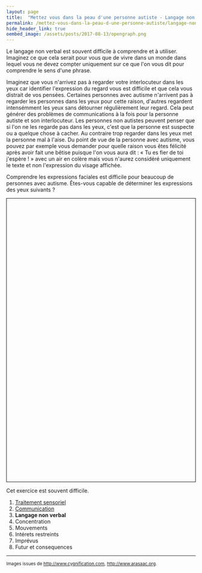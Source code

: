 ```yaml
---
layout: page
title:  "Mettez vous dans la peau d'une personne autiste - Langage non verbal"
permalink: /mettez-vous-dans-la-peau-d-une-personne-autiste/langage-non-verbal
hide_header_link: true
oembed_image: /assets/posts/2017-08-13/opengraph.png
---
```


Le langage non verbal est souvent difficile à comprendre et à utiliser.
Imaginez ce que cela serait pour vous que de vivre dans un monde dans lequel vous ne devez compter uniquement sur ce que l'on vous dit pour comprendre le sens d'une phrase.

Imaginez que vous n'arrivez pas à regarder votre interlocuteur dans les yeux car identifier l'expression du regard vous est difficile et que cela vous distrait de vos pensées.
Certaines personnes avec autisme n'arrivent pas à regarder les personnes dans les yeux pour cette raison, d'autres regardent intensémment les yeux sans détourner régulièrement leur regard. 
Cela peut générer des problèmes de communications à la fois pour la personne autiste et son interlocuteur.
Les personnes non autistes peuvent penser que si l'on ne les regarde pas dans les yeux, c'est que la personne est suspecte ou a quelque chose à cacher.
Au contraire trop regarder dans les yeux met la personne mal à l'aise.
Du point de vue de la personne avec autisme,
 vous pouvez par exemple vous demander pour quelle raison vous êtes félicité après avoir fait une bêtise puisque l'on vous aura dit&nbsp;: «&nbsp;Tu es fier de toi j'espère !&nbsp;» avec un air en colère mais vous n'aurez considéré
uniquement le texte et non l'expression du visage affichée.

Comprendre les expressions faciales est difficile pour beaucoup de personnes avec autisme.
Êtes-vous capable de déterminer les expressions des yeux suivants&nbsp;?
<!-- test des visages -->
<canvas id="game_eyes" width="700" height="1050" style="border: 1px solid black; margin: 0 auto 0 auto; display: block;"></canvas>

Cet exercice est souvent difficile.



<div class="highlight">
<ol>
 <li><a href="/mettez-vous-dans-la-peau-d-une-personne-autiste/traitement-sensoriel">Traitement sensoriel</a></li>
 <li><a href="/mettez-vous-dans-la-peau-d-une-personne-autiste/communication">Communication</a></li>
 <li><strong>Langage non verbal</strong></li>
 <li>Concentration</li>
 <li>Mouvements</li>
 <li>Intérets restreints</li>
 <li>Imprévus</li>
 <li>Futur et consequences</li>
</ol>
</div>




---
<small>Images issues de <a href="http://www.cygnification.com/" rel="nofollow">http://www.cygnification.com</a>, <a href="http://www.arasaac.org/" rel="nofollow">http://www.arasaac.org</a>.</small>

<script type="text/javascript">
  function eyes() {
    var canvas = document.getElementById('game_eyes');
    var ctx = canvas.getContext('2d');
    var refresh = 2000;
    var step = 150+25;
    var mouse = {'x': undefined, 'y': undefined};
    var cursor = 'default';
    var questions = [
      {'img': function(){var i = new Image(); i.src='/assets/pages/mettez-vous-dans-la-peau-d-une-personne-autiste/eyes/q1.jpg'; return i;}(), 'a': 0, 'p': ['Espiègle', 'Réconfortant', 'Irrité', 'Lassé'], 'o': 'none', c: 'none' },
      {'img': function(){var i = new Image(); i.src='/assets/pages/mettez-vous-dans-la-peau-d-une-personne-autiste/eyes/q2.jpg'; return i;}(), 'a': 3, 'p': ['Terrifié', 'Arrogant', 'Agacé', 'Boulversé'], 'o': 'none', c: 'none' },
      {'img': function(){var i = new Image(); i.src='/assets/pages/mettez-vous-dans-la-peau-d-une-personne-autiste/eyes/q3.jpg'; return i;}(), 'a': 2, 'p': ['Jovial', 'Troublé', 'Désireux', 'Confiant'], 'o': 'none', c: 'none' },
      {'img': function(){var i = new Image(); i.src='/assets/pages/mettez-vous-dans-la-peau-d-une-personne-autiste/eyes/q4.jpg'; return i;}(), 'a': 1, 'p': ['Jovial', 'Insistant', 'Amusé', 'Détendu'], 'o': 'none', c: 'none' },
      {'img': function(){var i = new Image(); i.src='/assets/pages/mettez-vous-dans-la-peau-d-une-personne-autiste/eyes/q5.jpg'; return i;}(), 'a': 2, 'p': ['Irrité', 'Sarcastique', 'Préoccupé', 'Accueillant'], 'o': 'none', c: 'none' },
      {'img': function(){var i = new Image(); i.src='/assets/pages/mettez-vous-dans-la-peau-d-une-personne-autiste/eyes/q6.jpg'; return i;}(), 'a': 1, 'p': ['Hagard', 'Rêveur', 'Impatient', 'Alarmé'], 'o': 'none', c: 'none' },
      {'img': function(){var i = new Image(); i.src='/assets/pages/mettez-vous-dans-la-peau-d-une-personne-autiste/eyes/q7.jpg'; return i;}(), 'a': 2, 'p': ['Remord', 'Accueillant', 'Mal à l\'aise', 'Découragé'], 'o': 'none', c: 'none' },
      {'img': function(){var i = new Image(); i.src='/assets/pages/mettez-vous-dans-la-peau-d-une-personne-autiste/eyes/q8.jpg'; return i;}(), 'a': 0, 'p': ['Découragé', 'Soulagé', 'Timide', 'Excité'], 'o': 'none', c: 'none' },
      {'img': function(){var i = new Image(); i.src='/assets/pages/mettez-vous-dans-la-peau-d-une-personne-autiste/eyes/q9.jpg'; return i;}(), 'a': 3, 'p': ['Agacé', 'Hostile', 'Horrifié', 'Préoccupé'], 'o': 'none', c: 'none' },
      {'img': function(){var i = new Image(); i.src='/assets/pages/mettez-vous-dans-la-peau-d-une-personne-autiste/eyes/q10.jpg'; return i;}(), 'a': 0, 'p': ['Prudent', 'Insistant', 'Lassé', 'Hagard'], 'o': 'none', c: 'none' },
      {'img': function(){var i = new Image(); i.src='/assets/pages/mettez-vous-dans-la-peau-d-une-personne-autiste/eyes/q11.jpg'; return i;}(), 'a': 2, 'p': ['Terrifié', 'Amusé', 'Remord', 'Charmeur'], 'o': 'none', c: 'none' },
      {'img': function(){var i = new Image(); i.src='/assets/pages/mettez-vous-dans-la-peau-d-une-personne-autiste/eyes/q12.jpg'; return i;}(), 'a': 2, 'p': ['Indifférent', 'Embarrassé', 'Sceptique', 'Découragé'], 'o': 'none', c: 'none' },
      {'img': function(){var i = new Image(); i.src='/assets/pages/mettez-vous-dans-la-peau-d-une-personne-autiste/eyes/q13.jpg'; return i;}(), 'a': 1, 'p': ['Décidé', 'Prudent', 'Menaçant', 'Timide'], 'o': 'none', c: 'none' },
      {'img': function(){var i = new Image(); i.src='/assets/pages/mettez-vous-dans-la-peau-d-une-personne-autiste/eyes/q14.jpg'; return i;}(), 'a': 3, 'p': ['Irrité', 'Désappointé', 'Déprimé', 'Accusateur'], 'o': 'none', c: 'none' },
      {'img': function(){var i = new Image(); i.src='/assets/pages/mettez-vous-dans-la-peau-d-une-personne-autiste/eyes/q15.jpg'; return i;}(), 'a': 0, 'p': ['Contemplatif', 'Troublé', 'Encourageant', 'Amusé'], 'o': 'none', c: 'none' },
      {'img': function(){var i = new Image(); i.src='/assets/pages/mettez-vous-dans-la-peau-d-une-personne-autiste/eyes/q16.jpg'; return i;}(), 'a': 1, 'p': ['Irrité', 'Réfléchi', 'Encourageant', 'Amusé'], 'o': 'none', c: 'none' },
      {'img': function(){var i = new Image(); i.src='/assets/pages/mettez-vous-dans-la-peau-d-une-personne-autiste/eyes/q17.jpg'; return i;}(), 'a': 0, 'p': ['Doutant', 'Affectueux', 'Espiègle', 'Hagard'], 'o': 'none', c: 'none' },
      {'img': function(){var i = new Image(); i.src='/assets/pages/mettez-vous-dans-la-peau-d-une-personne-autiste/eyes/q18.jpg'; return i;}(), 'a': 0, 'p': ['Décidé', 'Amusé', 'Hagard', 'Lassé'], 'o': 'none', c: 'none' },
      {'img': function(){var i = new Image(); i.src='/assets/pages/mettez-vous-dans-la-peau-d-une-personne-autiste/eyes/q19.jpg'; return i;}(), 'a': 3, 'p': ['Arrogant', 'Reconnaissant', 'Sarcastique', 'Séducteur'], 'o': 'none', c: 'none' },
      {'img': function(){var i = new Image(); i.src='/assets/pages/mettez-vous-dans-la-peau-d-une-personne-autiste/eyes/q20.jpg'; return i;}(), 'a': 1, 'p': ['Dominant', 'Accueillant', 'Coupable', 'Horrifié'], 'o': 'none', c: 'none' },
    ]
    shuffle_questions();

    var status = {'status': 'pause', 'interval': undefined};

    this.play = function() {
      if ( 'play' == status['status'])
        return;
      canvas.onmousemove = move;
      canvas.onclick = click;
      status['interval'] = setInterval(function() {
        draw();
      }, refresh);
      status['status'] = 'play';
    }
    this.pause = function() {
      if ( 'pause' == status['status'])
        return;
      canvas.onmousemove = function(e) {}
      canvas.onclick = function(e) {}
      clearInterval(status['interval']);
      status['status'] = 'pause';
    }
    this.canvas = function() {
      return canvas;
    }

    function shuffle(a) {
      var j, x, i;
      for (i = a.length; i; i--) {
          j = Math.floor(Math.random() * i);
          x = a[i - 1];
          a[i - 1] = a[j];
          a[j] = x;
      }
    }
    function shuffle_questions() {
      shuffle(questions);
      questions = questions.slice(0, 6);
      for (i = 0; i < questions.length ; i++) {
        var p = questions[i]['p'].slice();
        var t = [0, 1, 2, 3];
        shuffle(t);
        questions[i]['a'] = t[questions[i]['a']];
        for (var j = 0 ; j < t.length ; j++) {
          questions[i]['p'][j] = p[t[j]];
        }
      }
    }
    function draw() {
      ctx.clearRect(0, 0, canvas.width, canvas.height);
      ctx.fillStyle = "#e6c9b6";
      ctx.fillRect(0, 0, canvas.width, canvas.height);
      y = 0;
      for (var i = 0 ; i < questions.length; i++ ) {
        var img = questions[i]['img'];
        ctx.drawImage(img, (canvas.width/2) - (img.width / 2), y+10 );

        for (var j = 0 ; j < 4 ; j++ ) {
          if ( 'none' != questions[i]['c']) {
            if ( j == questions[i]['a'] ) {
              ctx.fillStyle = "#639f6b";
              ctx.fillRect((j*canvas.width/4) + 5, y+110, ((canvas.width/4))-10,50);
            } else if ( j == questions[i]['c'] && j != questions[i]['a']) {
              ctx.fillStyle = "#cc2936";
              ctx.fillRect((j*canvas.width/4) + 5, y+110, ((canvas.width/4))-10,50);
            }
            ctx.beginPath();
            ctx.rect((j*canvas.width/4) + 5, y+110, ((canvas.width/4))-10,50);
            ctx.stroke();
          } else {
            if ( j == questions[i]['o'] ) {
              ctx.fillStyle = "#8bd7f1";
              ctx.fillRect((j*canvas.width/4) + 5, y+110, ((canvas.width/4))-10,50);
            }
            ctx.beginPath();
            ctx.rect((j*canvas.width/4) + 5, y+110, ((canvas.width/4))-10,50);
            ctx.stroke();
          }
          ctx.font = "20px Arial";
          ctx.textAlign = "center";
          ctx.fillStyle = "#111";
          ctx.fillText(questions[i]['p'][j], ((j+1)*canvas.width/4) - canvas.width/8,y+110+30);
        }
        y += step;
      }
      canvas.style.cursor = cursor;
      return;
    }
    function click(e) {
      for (var i = 0 ; i < questions.length ; i++ ) {
        if ('none' != questions[i]['o'] && 'none' == questions[i]['c']) {
          questions[i]['c'] = questions[i]['o'];
          break;
        }
      }
      draw();
    }
    function move(e) {
      var r = canvas.getBoundingClientRect();
      mouse['x']=parseInt(e.clientX) - r.left;
      mouse['y']=parseInt(e.clientY) - r.top;
      y = 0;
      cursor = 'default';
      for (var i = 0 ; i < questions.length ; i++ ) {
        questions[i]['o'] = 'none';
        for (var j = 0; j < 4 ; j++) {
          if (
            ( mouse['x'] > (j*canvas.width/4) + 5 ) &&
            ( mouse['x'] < ((j*canvas.width/4) + 5) + ((canvas.width/4)-10)) &&
            ( mouse['y'] > y+110) &&
            ( mouse['y'] < y+110+50) && 
            ( questions[i]['c'] == 'none')
          ) {
            cursor = 'pointer';
            questions[i]['o'] = j;
            break;
          }
        }
        y += step;
      }
      draw();
    }
  }

  function isScrolledIntoView(el) {
    var elemTop = el.getBoundingClientRect().top;
    var elemBottom = el.getBoundingClientRect().bottom;

    var isVisible = ((elemTop >= 0) && (elemTop <= window.innerHeight)) || ((elemBottom >= 0) && (elemBottom <= window.innerHeight)) || ((elemTop < 0) && (elemBottom > window.innerHeight));
    return isVisible;
  }

  document.body.onload = function() {
    var canvas = [new eyes()];
    function load_visible() {
      for (var i = 0; i < canvas.length ; i++) {
        if (isScrolledIntoView(canvas[i].canvas())) {
          canvas[i].play();
        } else {
          canvas[i].pause();
        }
      }
    }
    document.body.onscroll = load_visible;
    document.body.onresize = load_visible;
    load_visible();
  }

</script>
